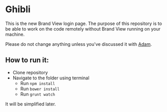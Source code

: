 Ghibli
======

This is the new Brand View login page. The purpose of this repository is to be able to work on the code remotely without Brand View running on your machine.

Please do not change anything unless you've discussed it with [Adam](https://github.com/adampoczatek).

## How to run it:

  - Clone repository
  - Navigate to the folder using terminal
    - Run `npm install`
    - Run `bower install`
    - Run `grunt watch`

It will be simplified later.